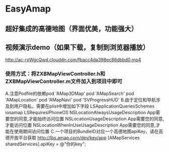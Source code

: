 # EasyAmap
## 超好集成的高德地图（界面优美，功能强大）
## 视频演示demo（如果下载，复制到浏览器播放）
http://ac-rxWgcQwd.clouddn.com/fbacc4da398ec86dbbd0.mp4
### 使用方式：将ZXBMapViewController.h和ZXBMapViewController.m文件加入到项目中即可
A.注意Podfile的依赖pod 'AMap3DMap'
pod 'AMapSearch'
pod 'AMapLocation'
pod 'AMapNavi'
pod 'SVProgressHUD'
B.由于定位和导航涉及到用户隐私，需要在plist中增加如下字段
<key>LSApplicationQueriesSchemes</key>
<array>
<string>iosamap</string>
</array>
<key>LSRequiresIPhoneOS</key>
<true/>
<key>NSLocationAlwaysUsageDescription</key>
<string>App需要您的同意,才能始终访问位置</string>
<key>NSLocationUsageDescription</key>
<string>App需要您的同意,才能访问位置</string>
<key>NSLocationWhenInUseUsageDescription</key>
<string>App需要您的同意,才能在使用期间访问位置</string>
C.一个项目的BundleID对应一个高德地图apiKey，请在高德开放平台获取 http://lbs.amap.com/dev/key/app
[AMapServices sharedServices].apiKey = @"你的key";
